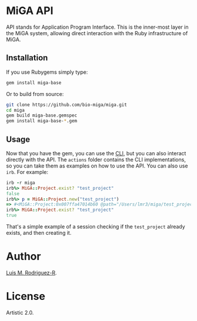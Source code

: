 # MiGA API

API stands for Application Program Interface. This is the inner-most layer in
the MiGA system, allowing direct interaction with the Ruby infrastructure of
MiGA.

## Installation

If you use Rubygems simply type:

```bash
gem install miga-base
```

Or to build from source:
```bash
git clone https://github.com/bio-miga/miga.git
cd miga
gem build miga-base.gemspec
gem install miga-base-*.gem
```

## Usage

Now that you have the gem, you can use the [CLI](CLI.md), but you can also
interact directly with the API. The `actions` folder contains the CLI
implementations, so you can take them as examples on how to use the API. You
can also use `irb`. For example:

```ruby
irb -r miga
irb%> MiGA::Project.exist? "test_project"
false
irb%> p = MiGA::Project.new("test_project")
=> #<MiGA::Project:0x007ffa47014b60 @path="/Users/lmr3/miga/test_project", @metadata=#<MiGA::Metadata:0x007ffa47014890 @path="/Users/lmr3/miga/test_project/miga.project.json", @data={:datasets=>[], :name=>"test_project", :created=>"2016-03-29 17:44:58 -0400", :updated=>"2016-03-29 17:44:58 -0400"}>>
irb%> MiGA::Project.exist? "test_project"
true
```

That's a simple example of a session checking if the `test_project` already
exists, and then creating it.

# Author

[Luis M. Rodriguez-R][lrr].

# License

Artistic 2.0.


[lrr]: http://lmrodriguezr.github.io/
